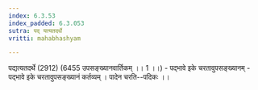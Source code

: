```yaml
---
index: 6.3.53
index_padded: 6.3.053
sutra: पद् यत्यतदर्थे
vritti: mahabhashyam

---
```

 पद्यत्यतदर्थे (2912) (6455 उपसङ्ख्यानवार्तिकम् ।। 1 ।।) - पद्भावे इके चरतावुपसङ्ख्यानम् - पद्भावे इके चरतावुपसङ्ख्यानं कर्तव्यम् । पादेन चरति--पदिकः ।। 